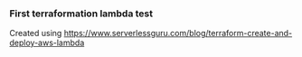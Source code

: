 ### First terraformation lambda test
Created using https://www.serverlessguru.com/blog/terraform-create-and-deploy-aws-lambda